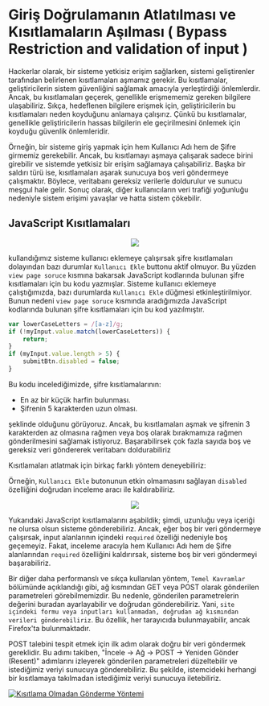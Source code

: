 # Giriş Doğrulamanın Atlatılması ve Kısıtlamaların Aşılması ( Bypass Restriction and validation of input )
Hackerlar olarak, bir sisteme yetkisiz erişim sağlarken, sistemi geliştirenler tarafından belirlenen kısıtlamaları aşmamız gerekir. Bu kısıtlamalar, geliştiricilerin sistem güvenliğini sağlamak amacıyla yerleştirdiği önlemlerdir. Ancak, bu kısıtlamaları geçerek, genellikle erişmememiz gereken bilgilere ulaşabiliriz. Sıkça, hedeflenen bilgilere erişmek için, geliştiricilerin bu kısıtlamaları neden koyduğunu anlamaya çalışırız. Çünkü bu kısıtlamalar, genellikle geliştiricilerin hassas bilgilerin ele geçirilmesini önlemek için koyduğu güvenlik önlemleridir.

Örneğin, bir sisteme giriş yapmak için hem Kullanıcı Adı hem de Şifre girmemiz gerekebilir. Ancak, bu kısıtlamayı aşmaya çalışarak sadece birini girebilir ve sistemde yetkisiz bir erişim sağlamaya çalışabiliriz. Başka bir saldırı türü ise, kısıtlamaları aşarak sunucuya boş veri göndermeye çalışmaktır. Böylece, veritabanı gereksiz verilerle doldurulur ve sunucu meşgul hale gelir. Sonuç olarak, diğer kullanıcıların veri trafiği yoğunluğu nedeniyle sistem erişimi yavaşlar ve hatta sistem çökebilir.

## JavaScript Kısıtlamaları
<div align='center' >
    <img src='https://github.com/yasir723/giris-dogrulamanin-atlatilmasi-ve-kisitlamalarin-asilmasi/assets/111686779/cb13a77e-97f1-46ed-a916-cc7963b4e05f'>
</div>

kullandığımız sisteme kullanıcı eklemeye çalışırsak şifre kısıtlamaları dolayından bazı durumlar `Kullanıcı Ekle` buttonu aktif olmuyor. Bu yüzden `view page soruce` kısmına bakarsak JavaScript kodlarında bulunan şifre kısıtlamaları için bu kodu yazmışlar.
Sisteme kullanıcı eklemeye çalıştığımızda, bazı durumlarda `Kullanıcı Ekle` düğmesi etkinleştirilmiyor. Bunun nedeni `view page soruce` kısmında aradığımızda JavaScript kodlarında bulunan şifre kısıtlamaları için bu kod yazılmıştır.

```js
var lowerCaseLetters = /[a-z]/g;
if (!myInput.value.match(lowerCaseLetters)) {
    return;
}
if (myInput.value.length > 5) {
    submitBtn.disabled = false;
}
```
Bu kodu incelediğimizde, şifre kısıtlamalarının:

- En az bir küçük harfin bulunması.
- Şifrenin 5 karakterden uzun olması.

şeklinde olduğunu görüyoruz. Ancak, bu kısıtlamaları aşmak ve şifrenin 3 karakterden az olmasına rağmen veya boş olarak bırakmamıza rağmen gönderilmesini sağlamak istiyoruz. Başarabilirsek çok fazla sayıda boş ve gereksiz veri göndererek veritabanı doldurabiliriz

Kısıtlamaları atlatmak için birkaç farklı yöntem deneyebiliriz:


Örneğin, `Kullanıcı Ekle` butonunun etkin olmamasını sağlayan `disabled` özelliğini doğrudan inceleme aracı ile kaldırabiliriz.
<div align='center' >
    <img src='https://github.com/yasir723/giris-dogrulamanin-atlatilmasi-ve-kisitlamalarin-asilmasi/assets/111686779/409a0a37-8b52-4643-9383-3d42fb020ee8'>
</div>

Yukarıdaki JavaScript kısıtlamalarını aşabildik; şimdi, uzunluğu veya içeriği ne olursa olsun sisteme gönderebiliriz. Ancak, eğer boş bir veri göndermeye çalışırsak, input alanlarının içindeki `required` özelliği nedeniyle boş geçemeyiz. Fakat, inceleme aracıyla hem Kullanıcı Adı hem de Şifre alanlarından `required` özelliğini kaldırırsak, sisteme boş bir veri göndermeyi başarabiliriz.


Bir diğer daha performanslı ve sıkça kullanılan yöntem, `Temel Kavramlar` bölümünde açıklandığı gibi, ağ kısmından GET veya POST olarak gönderilen parametreleri görebilmemizdir. Bu nedenle, gönderilen parametrelerin değerini buradan ayarlayabilir ve doğrudan gönderebiliriz. Yani, `site içindeki formu veya inputları kullanmadan, doğrudan ağ kısmından verileri gönderebiliriz`. Bu özellik, her tarayıcıda bulunmayabilir, ancak Firefox'ta bulunmaktadır.

POST talebini tespit etmek için ilk adım olarak doğru bir veri göndermek gereklidir. Bu adımı takiben, "İncele -> Ağ -> POST -> Yeniden Gönder (Resent)" adımlarını izleyerek gönderilen parametreleri düzeltebilir ve istediğimiz veriyi sunucuya gönderebiliriz. Bu şekilde, istemcideki herhangi bir kısıtlamaya takılmadan istediğimiz veriyi sunucuya iletebiliriz.


[![Kısıtlama Olmadan Gönderme Yöntemi](https://github.com/yasir723/giris-dogrulamanin-atlatilmasi-ve-kisitlamalarin-asilmasi/assets/111686779/13a25c06-e03f-4836-8e5a-30352d8bb21f)](https://github.com/yasir723/giris-dogrulamanin-atlatilmasi-ve-kisitlamalarin-asilmasi/assets/111686779/13a25c06-e03f-4836-8e5a-30352d8bb21f)




